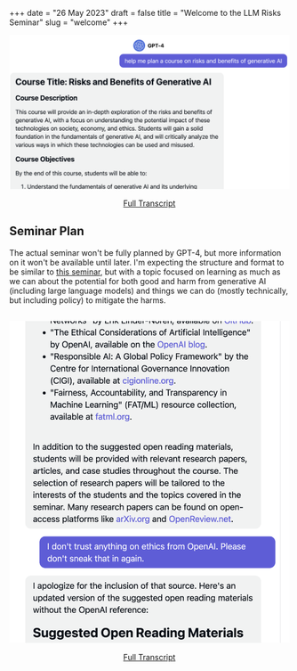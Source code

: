 +++
date = "26 May 2023"
draft = false
title = "Welcome to the LLM Risks Seminar"
slug = "welcome"
+++


<center>
<img src="/images/planningcourse.png" witdh="60%"><br>

[Full Transcript](https://poe.com/s/9bOFQnPCmJn537ZVEhuM)
</center>


## Seminar Plan

The actual seminar won't be fully planned by GPT-4, but more
information on it won't be available until later. I'm expecting the
structure and format to be similar to [this
seminar](https://secml.github.io/), but with a topic focused on
learning as much as we can about the potential for both good and harm
from generative AI (including large language models) and things we can
do (mostly technically, but including policy) to mitigate the harms.


##

<center>
<img src="/images/readings.png" witdh="40%"><br>

[Full Transcript](https://poe.com/s/9bOFQnPCmJn537ZVEhuM)
</center>







